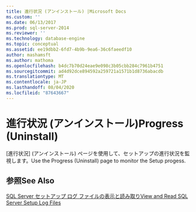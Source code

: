 ```yaml
---
title: 進行状況 (アンインストール) |Microsoft Docs
ms.custom: ''
ms.date: 06/13/2017
ms.prod: sql-server-2014
ms.reviewer: ''
ms.technology: database-engine
ms.topic: conceptual
ms.assetid: ee19dbb2-6fd7-4b9b-9ea6-36c6faeedf10
author: mashamsft
ms.author: mathoma
ms.openlocfilehash: b4dc7b70d24eae9e098c3b05cbb284c7961b4751
ms.sourcegitcommit: ad4d92dce894592a259721a1571b1d8736abacdb
ms.translationtype: MT
ms.contentlocale: ja-JP
ms.lasthandoff: 08/04/2020
ms.locfileid: "87643667"
---
```

# <a name="progress-uninstall"></a><span data-ttu-id="a97fb-102">進行状況 (アンインストール)</span><span class="sxs-lookup"><span data-stu-id="a97fb-102">Progress (Uninstall)</span></span>
  <span data-ttu-id="a97fb-103">[進行状況] (アンインストール) ページを使用して、セットアップの進行状況を監視します。</span><span class="sxs-lookup"><span data-stu-id="a97fb-103">Use the Progress (Uninstall) page to monitor the Setup progess.</span></span>  
  
## <a name="see-also"></a><span data-ttu-id="a97fb-104">参照</span><span class="sxs-lookup"><span data-stu-id="a97fb-104">See Also</span></span>  
 [<span data-ttu-id="a97fb-105">SQL Server セットアップ ログ ファイルの表示と読み取り</span><span class="sxs-lookup"><span data-stu-id="a97fb-105">View and Read SQL Server Setup Log Files</span></span>](../../database-engine/install-windows/view-and-read-sql-server-setup-log-files.md)  
  
  
